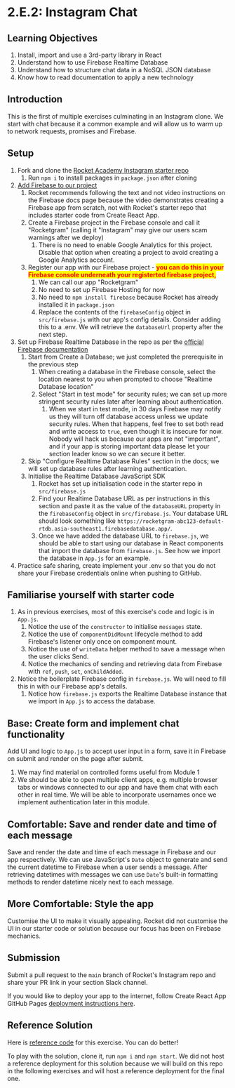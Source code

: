 # 2.E.2: Instagram Chat

## Learning Objectives

1. Install, import and use a 3rd-party library in React
2. Understand how to use Firebase Realtime Database
3. Understand how to structure chat data in a NoSQL JSON database
4. Know how to read documentation to apply a new technology

## Introduction

This is the first of multiple exercises culminating in an Instagram clone. We start with chat because it a common example and will allow us to warm up to network requests, promises and Firebase.

## Setup

1. Fork and clone the [Rocket Academy Instagram starter repo](https://github.com/rocketacademy/instagram-bootcamp)
   1. Run `npm i` to install packages in `package.json` after cloning
2. [Add Firebase to our project](https://firebase.google.com/docs/web/setup)
   1. Rocket recommends following the text and not video instructions on the Firebase docs page because the video demonstrates creating a Firebase app from scratch, not with Rocket's starter repo that includes starter code from Create React App.
   2. Create a Firebase project in the Firebase console and call it "Rocketgram" (calling it "Instagram" may give our users scam warnings after we deploy)
      1. There is no need to enable Google Analytics for this project. Disable that option when creating a project to avoid creating a Google Analytics account.
   3. Register our app with our Firebase project - <mark style="color:red;">**you can do this in your Firebase console underneath your registerted firebase project,**</mark>&#x20;
      1. We can call our app "Rocketgram"
      2. No need to set up Firebase Hosting for now
      3. No need to `npm install firebase` because Rocket has already installed it in `package.json`
      4. Replace the contents of the `firebaseConfig` object in `src/firebase.js` with our app's config details. Consider adding this to a .env. We will retrieve the `databaseUrl` property after the next step.
3. Set up Firebase Realtime Database in the repo as per the [official Firebase documentation](https://firebase.google.com/docs/database/web/start)
   1. Start from Create a Database; we just completed the prerequisite in the previous step
      1. When creating a database in the Firebase console, select the location nearest to you when prompted to choose "Realtime Database location"
      2. Select "Start in test mode" for security rules; we can set up more stringent security rules later after learning about authentication.
         1. When we start in test mode, in 30 days Firebase may notify us they will turn off database access unless we update security rules. When that happens, feel free to set both read and write access to `true`, even though it is insecure for now. Nobody will hack us because our apps are not "important", and if your app is storing important data please let your section leader know so we can secure it better.
   2. Skip "Configure Realtime Database Rules" section in the docs; we will set up database rules after learning authentication.
   3. Initialise the Realtime Database JavaScript SDK
      1. Rocket has set up initialisation code in the starter repo in `src/firebase.js`
      2. Find your Realtime Database URL as per instructions in this section and paste it as the value of the `databaseURL` property in the `firebaseConfig` object in `src/firebase.js`. Your database URL should look something like `https://rocketgram-abc123-default-rtdb.asia-southeast1.firebasedatabase.app/`.
      3. Once we have added the database URL to `firebase.js`, we should be able to start using our database in React components that import the database from `firebase.js`. See how we import the database in `App.js` for an example.
4. Practice safe sharing, create implement your .env so that you do not share your Firebase credentials online when pushing to GitHub.

## Familiarise yourself with starter code

1. As in previous exercises, most of this exercise's code and logic is in `App.js`.
   1. Notice the use of the `constructor` to initialise `messages` state.
   2. Notice the use of `componentDidMount` lifecycle method to add Firebase's listener only once on component mount.
   3. Notice the use of `writeData` helper method to save a message when the user clicks Send.
   4. Notice the mechanics of sending and retrieving data from Firebase with `ref`, `push`, `set`, `onChildAdded`.
2. Notice the boilerplate Firebase config in `firebase.js`. We will need to fill this in with our Firebase app's details.
   1. Notice how `firebase.js` exports the Realtime Database instance that we import in `App.js` to access the database.

## Base: Create form and implement chat functionality

Add UI and logic to `App.js` to accept user input in a form, save it in Firebase on submit and render on the page after submit.&#x20;

1. We may find material on controlled forms useful from Module 1
2. We should be able to open multiple client apps, e.g. multiple browser tabs or windows connected to our app and have them chat with each other in real time. We will be able to incorporate usernames once we implement authentication later in this module.

## Comfortable: Save and render date and time of each message

Save and render the date and time of each message in Firebase and our app respectively. We can use JavaScript's `Date` object to generate and send the current datetime to Firebase when a user sends a message. After retrieving datetimes with messages we can use `Date`'s built-in formatting methods to render datetime nicely next to each message.

## More Comfortable: Style the app

Customise the UI to make it visually appealing. Rocket did not customise the UI in our starter code or solution because our focus has been on Firebase mechanics.

## Submission

Submit a pull request to the `main` branch of Rocket's Instagram repo and share your PR link in your section Slack channel.

If you would like to deploy your app to the internet, follow Create React App GitHub Pages [deployment instructions here](https://create-react-app.dev/docs/deployment/#github-pages).

## Reference Solution

Here is [reference code](https://github.com/rocketacademy/instagram-bootcamp/blob/solution-chat-base/src/App.js) for this exercise. You can do better!

To play with the solution, clone it, run `npm i` and `npm start`. We did not host a reference deployment for this solution because we will build on this repo in the following exercises and will host a reference deployment for the final one.
